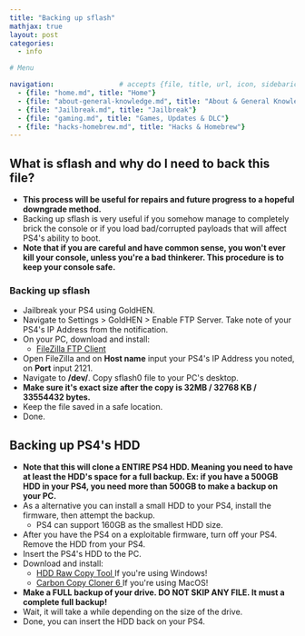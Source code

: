 ```yaml
---
title: "Backing up sflash"
mathjax: true
layout: post
categories:
  - info

# Menu

navigation:                # accepts {file, title, url, icon, sidebaricon}
  - {file: "home.md", title: "Home"}
  - {file: "about-general-knowledge.md", title: "About & General Knowledge"}
  - {file: "Jailbreak.md", title: "Jailbreak"}
  - {file: "gaming.md", title: "Games, Updates & DLC"}
  - {file: "hacks-homebrew.md", title: "Hacks & Homebrew"}
---
```


## What is sflash and why do I need to back this file?

* **This process will be useful for repairs and future progress to a hopeful downgrade method.**
* Backing up sflash is very useful if you somehow manage to completely brick the console or if you load bad/corrupted payloads that will affect PS4's ability to boot.
* **Note that if you are careful and have common sense, you won't ever kill your console, unless you're a bad thinkerer. This procedure is to keep your console safe.**

### Backing up sflash

* Jailbreak your PS4 using GoldHEN.
* Navigate to Settings > GoldHEN > Enable FTP Server. Take note of your PS4's IP Address from the notification.
* On your PC, download and install:
   * <a href="https://filezilla-project.org/download.php?type=client"> FileZilla FTP Client </a>
* Open FileZilla and on **Host name** input your PS4's IP Address you noted, on **Port** input 2121.
* Navigate to **/dev/**. Copy sflash0 file to your PC's desktop.
* **Make sure it's exact size after the copy is 32MB / 32768 KB / 33554432 bytes.**
* Keep the file saved in a safe location.
* Done.

## Backing up PS4's HDD

* **Note that this will clone a ENTIRE PS4 HDD. Meaning you need to have at least the HDD's space for a full backup. Ex: if you have a 500GB HDD in your PS4, you need more than 500GB to make a backup on your PC.**
* As a alternative you can install a small HDD to your PS4, install the firmware, then attempt the backup.
   * PS4 can support 160GB as the smallest HDD size.
* After you have the PS4 on a exploitable firmware, turn off your PS4. Remove the HDD from your PS4.
* Insert the PS4's HDD to the PC.
* Download and install:
   * <a href="http://hddguru.com/software/HDD-Raw-Copy-Tool/"> HDD Raw Copy Tool </a> If you're using Windows!
   * <a href="https://bombich.com/"> Carbon Copy Cloner 6 </a> If you're using MacOS!
* **Make a FULL backup of your drive. DO NOT SKIP ANY FILE. It must a complete full backup!**
* Wait, it will take a while depending on the size of the drive.
* Done, you can insert the HDD back on your PS4.
